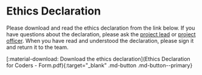 # Ethics Declaration

Please download and read the ethics declaration from the link below.
If you have questions about the declaration, please ask the [project lead](../index.md#project-lead) or [project officer](../index.md#project-officer).
When you have read and understood the declaration, please sign it and return it to the team.

[:material-download: Download the ethics declaration](Ethics Declaration for Coders - Form.pdf){:target="_blank" .md-button .md-button--primary}
